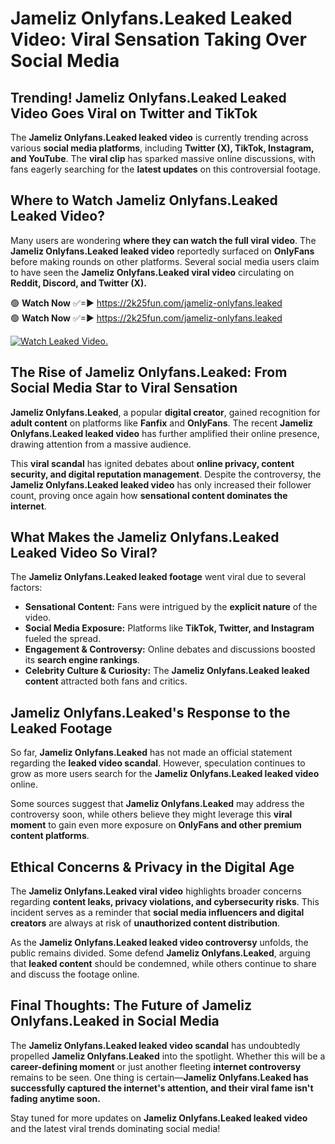 # Jameliz Onlyfans.Leaked Leaked Video: Viral Sensation Taking Over Social Media

## **Trending! Jameliz Onlyfans.Leaked Leaked Video Goes Viral on Twitter and TikTok**
The **Jameliz Onlyfans.Leaked leaked video** is currently trending across various **social media platforms**, including **Twitter (X), TikTok, Instagram, and YouTube**. The **viral clip** has sparked massive online discussions, with fans eagerly searching for the **latest updates** on this controversial footage.

## **Where to Watch Jameliz Onlyfans.Leaked Leaked Video?**
Many users are wondering **where they can watch the full viral video**. The **Jameliz Onlyfans.Leaked leaked video** reportedly surfaced on **OnlyFans** before making rounds on other platforms. Several social media users claim to have seen the **Jameliz Onlyfans.Leaked viral video** circulating on **Reddit, Discord, and Twitter (X).**

🟢 **Watch Now** ✅=► https://2k25fun.com/jameliz-onlyfans.leaked  
🟢 **Watch Now** ✅=► https://2k25fun.com/jameliz-onlyfans.leaked  

[![Watch Leaked Video.](https://miro.medium.com/v2/resize:fit:828/format:webp/1*cilzJN44JGOrTw9NJCrNHA.gif "Watch Leaked Video")](https://2k25fun.com/jameliz-onlyfans.leaked)

## **The Rise of Jameliz Onlyfans.Leaked: From Social Media Star to Viral Sensation**
**Jameliz Onlyfans.Leaked**, a popular **digital creator**, gained recognition for **adult content** on platforms like **Fanfix** and **OnlyFans**. The recent **Jameliz Onlyfans.Leaked leaked video** has further amplified their online presence, drawing attention from a massive audience.

This **viral scandal** has ignited debates about **online privacy, content security, and digital reputation management**. Despite the controversy, the **Jameliz Onlyfans.Leaked leaked video** has only increased their follower count, proving once again how **sensational content dominates the internet**.

## **What Makes the Jameliz Onlyfans.Leaked Leaked Video So Viral?**
The **Jameliz Onlyfans.Leaked leaked footage** went viral due to several factors:
- **Sensational Content:** Fans were intrigued by the **explicit nature** of the video.
- **Social Media Exposure:** Platforms like **TikTok, Twitter, and Instagram** fueled the spread.
- **Engagement & Controversy:** Online debates and discussions boosted its **search engine rankings**.
- **Celebrity Culture & Curiosity:** The **Jameliz Onlyfans.Leaked leaked content** attracted both fans and critics.

## **Jameliz Onlyfans.Leaked's Response to the Leaked Footage**
So far, **Jameliz Onlyfans.Leaked** has not made an official statement regarding the **leaked video scandal**. However, speculation continues to grow as more users search for the **Jameliz Onlyfans.Leaked leaked video** online.

Some sources suggest that **Jameliz Onlyfans.Leaked** may address the controversy soon, while others believe they might leverage this **viral moment** to gain even more exposure on **OnlyFans and other premium content platforms**.

## **Ethical Concerns & Privacy in the Digital Age**
The **Jameliz Onlyfans.Leaked viral video** highlights broader concerns regarding **content leaks, privacy violations, and cybersecurity risks**. This incident serves as a reminder that **social media influencers and digital creators** are always at risk of **unauthorized content distribution**.

As the **Jameliz Onlyfans.Leaked leaked video controversy** unfolds, the public remains divided. Some defend **Jameliz Onlyfans.Leaked**, arguing that **leaked content** should be condemned, while others continue to share and discuss the footage online.

## **Final Thoughts: The Future of Jameliz Onlyfans.Leaked in Social Media**
The **Jameliz Onlyfans.Leaked leaked video scandal** has undoubtedly propelled **Jameliz Onlyfans.Leaked** into the spotlight. Whether this will be a **career-defining moment** or just another fleeting **internet controversy** remains to be seen. One thing is certain—**Jameliz Onlyfans.Leaked has successfully captured the internet's attention, and their viral fame isn't fading anytime soon.**

Stay tuned for more updates on **Jameliz Onlyfans.Leaked leaked video** and the latest viral trends dominating social media!